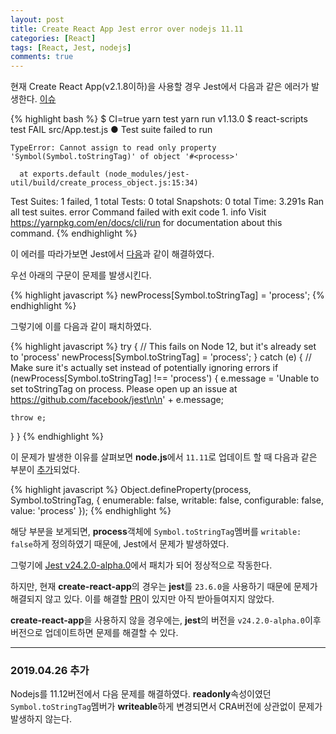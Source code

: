 ```yaml
---
layout: post
title: Create React App Jest error over nodejs 11.11
categories: [React]
tags: [React, Jest, nodejs]
comments: true
---
```


현재 Create React App(v2.1.8이하)을 사용할 경우 Jest에서 다음과 같은 에러가 발생한다. [이슈](https://github.com/facebook/create-react-app/issues/6591)

{% highlight bash %}
$ CI=true yarn test
yarn run v1.13.0
$ react-scripts test
FAIL src/App.test.js
  ● Test suite failed to run

    TypeError: Cannot assign to read only property 'Symbol(Symbol.toStringTag)' of object '#<process>'

      at exports.default (node_modules/jest-util/build/create_process_object.js:15:34)

Test Suites: 1 failed, 1 total
Tests:       0 total
Snapshots:   0 total
Time:        3.291s
Ran all test suites.
error Command failed with exit code 1.
info Visit https://yarnpkg.com/en/docs/cli/run for documentation about this command.
{% endhighlight %}

이 에러를 따라가보면 Jest에서 [다음](https://github.com/facebook/jest/pull/8050)과 같이 해결하였다.

우선 아래의 구문이 문제를 발생시킨다.

{% highlight javascript %}
newProcess[Symbol.toStringTag] = 'process';
{% endhighlight %}

그렇기에 이를 다음과 같이 패치하였다.

{% highlight javascript %}
try {
  // This fails on Node 12, but it's already set to 'process'
  newProcess[Symbol.toStringTag] = 'process';
} catch (e) {
  // Make sure it's actually set instead of potentially ignoring errors
  if (newProcess[Symbol.toStringTag] !== 'process') {
    e.message =
      'Unable to set toStringTag on process. Please open up an issue at https://github.com/facebook/jest\n\n' +
      e.message;

    throw e;
  }
}
{% endhighlight %}

이 문제가 발생한 이유를 살펴보면 **node.js**에서 `11.11`로 업데이트 할 때 다음과 같은 부분이 [추가](https://github.com/nodejs/node/commit/ccaebdef66f62775ff8cc5d6fa21881a883c08fc#diff-362950ada44657730d806a6908957c35)되었다.

{% highlight javascript %}
Object.defineProperty(process, Symbol.toStringTag, {
  enumerable: false,
  writable: false,
  configurable: false,
  value: 'process'
});
{% endhighlight %}

해당 부분을 보게되면, **process**객체에 `Symbol.toStringTag`멤버를 `writable: false`하게 정의하였기 때문에, Jest에서 문제가 발생하였다.

그렇기에 [Jest v24.2.0-alpha.0](https://github.com/facebook/jest/commit/800f2f803d01c8ae194d71b251e4965dd70e5bf2)에서 패치가 되어 정상적으로 작동한다.

하지만, 현재 **create-react-app**의 경우는 **jest**를 `23.6.0`을 사용하기 때문에 문제가 해결되지 않고 있다. 이를 해결할 [PR](https://github.com/facebook/create-react-app/pull/6278)이 있지만 아직 받아들여지지 않았다.

**create-react-app**을 사용하지 않을 경우에는, **jest**의 버전을 `v24.2.0-alpha.0`이후 버전으로 업데이트하면 문제를 해결할 수 있다.


---
### 2019.04.26 추가

Nodejs를 11.12버전에서 다음 문제를 해결하였다. **readonly**속성이였던 `Symbol.toStringTag`멤버가 **writeable**하게 변경되면서 CRA버전에 상관없이 문제가 발생하지 않는다.